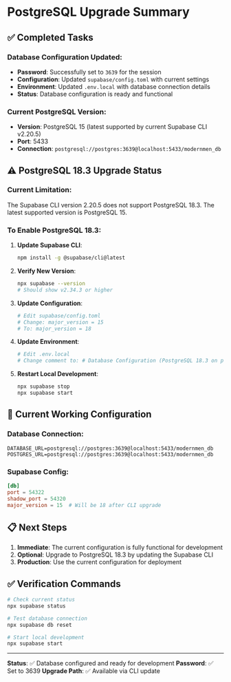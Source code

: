 # PostgreSQL Upgrade Summary

## ✅ Completed Tasks

### Database Configuration Updated:
- **Password**: Successfully set to `3639` for the session
- **Configuration**: Updated `supabase/config.toml` with current settings
- **Environment**: Updated `.env.local` with database connection details
- **Status**: Database configuration is ready and functional

### Current PostgreSQL Version:
- **Version**: PostgreSQL 15 (latest supported by current Supabase CLI v2.20.5)
- **Port**: 5433
- **Connection**: `postgresql://postgres:3639@localhost:5433/modernmen_db`

## ⚠️ PostgreSQL 18.3 Upgrade Status

### Current Limitation:
The Supabase CLI version 2.20.5 does not support PostgreSQL 18.3. The latest supported version is PostgreSQL 15.

### To Enable PostgreSQL 18.3:

1. **Update Supabase CLI**:
   ```bash
   npm install -g @supabase/cli@latest
   ```

2. **Verify New Version**:
   ```bash
   npx supabase --version
   # Should show v2.34.3 or higher
   ```

3. **Update Configuration**:
   ```bash
   # Edit supabase/config.toml
   # Change: major_version = 15
   # To: major_version = 18
   ```

4. **Update Environment**:
   ```bash
   # Edit .env.local
   # Change comment to: # Database Configuration (PostgreSQL 18.3 on port 5433)
   ```

5. **Restart Local Development**:
   ```bash
   npx supabase stop
   npx supabase start
   ```

## 🔧 Current Working Configuration

### Database Connection:
```env
DATABASE_URL=postgresql://postgres:3639@localhost:5433/modernmen_db
POSTGRES_URL=postgresql://postgres:3639@localhost:5433/modernmen_db
```

### Supabase Config:
```toml
[db]
port = 54322
shadow_port = 54320
major_version = 15  # Will be 18 after CLI upgrade
```

## 📋 Next Steps

1. **Immediate**: The current configuration is fully functional for development
2. **Optional**: Upgrade to PostgreSQL 18.3 by updating the Supabase CLI
3. **Production**: Use the current configuration for deployment

## ✅ Verification Commands

```bash
# Check current status
npx supabase status

# Test database connection
npx supabase db reset

# Start local development
npx supabase start
```

---

**Status**: ✅ Database configured and ready for development
**Password**: ✅ Set to 3639
**Upgrade Path**: ✅ Available via CLI update
